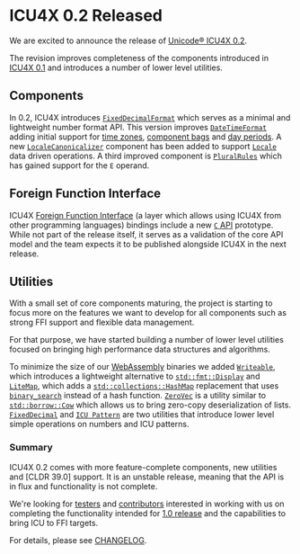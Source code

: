 # ICU4X 0.2 Released

We are excited to announce the release of [Unicode® ICU4X 0.2].

The revision improves completeness of the components introduced in [ICU4X 0.1] and introduces a number of lower level utilities.

## Components

In 0.2, ICU4X introduces [`FixedDecimalFormat`] which serves as a minimal and lightweight number format API.
This version improves [`DateTimeFormat`] adding initial support for [time zones], [component bags] and [day periods]. A new [`LocaleCanonicalizer`] component has been added to support [`Locale`] data driven operations. A third improved component is [`PluralRules`] which has gained support for the `E` operand.

## Foreign Function Interface

ICU4X [Foreign Function Interface] (a layer which allows using ICU4X from other programming languages) bindings include a new [`C` API] prototype. While not part of the release itself, it serves as a validation of the core API model and the team expects it to be published alongside ICU4X in the next release.

## Utilities

With a small set of core components maturing, the project is starting to focus more on the features we want to develop for all components such as strong FFI support and flexible data management.

For that purpose, we have started building a number of lower level utilities focused on bringing high performance data structures and algorithms.

To minimize the size of our [WebAssembly] binaries we added [`Writeable`], which introduces a lightweight alternative to [`std::fmt::Display`] and [`LiteMap`], which adds a [`std::collections::HashMap`] replacement that uses [`binary_search`] instead of a hash function.
[`ZeroVec`] is a utility similar to [`std::borrow::Cow`] which allows us to bring zero-copy deserialization of lists.
[`FixedDecimal`] and [`ICU Pattern`] are two utilities that introduce lower level simple operations on numbers and ICU patterns.

### Summary

ICU4X 0.2 comes with more feature-complete components, new utilities and [CLDR 39.0] support.
It is an unstable release, meaning that the API is in flux and functionality is not complete.

We're looking for [testers] and [contributors] interested in working with us on completing the functionality intended for [1.0 release] and the capabilities to bring ICU to FFI targets.

For details, please see [CHANGELOG](https://github.com/unicode-org/icu4x/blob/main/CHANGELOG.md).

[Unicode® ICU4X 0.2]: https://github.com/unicode-org/icu4x
[ICU4X 0.1]: ./20201015_ICU4X_Project_Announcement.md
[`FixedDecimalFormat`]: https://unicode-org.github.io/icu4x/docs/icu/decimal/index.html
[`DateTimeFormat`]: https://unicode-org.github.io/icu4x/docs/icu/datetime/index.html
[time zones]: https://unicode-org.github.io/icu4x/docs/icu/datetime/zoned_datetime/struct.ZonedDateTimeFormat.html
[component bags]: https://unicode-org.github.io/icu4x/docs/icu/datetime/options/components/index.html
[day periods]: https://unicode.org/reports/tr35/tr35-dates.html#Day_Period_Rule_Sets
[`LocaleCanonicalizer`]: https://unicode-org.github.io/icu4x/docs/icu/locale_canonicalizer/index.html
[`Locale`]: https://unicode-org.github.io/icu4x/docs/icu/locid/struct.Locale.html
[`PluralRules`]: https://unicode-org.github.io/icu4x/docs/icu/plurals/index.html
[`C` API]: https://github.com/unicode-org/icu4x/tree/main/components/capi 
[`Writeable`]: https://unicode-org.github.io/icu4x/docs/writeable/index.html
[`std::fmt::Display`]: https://doc.rust-lang.org/std/fmt/trait.Display.html
[`LiteMap`]: https://unicode-org.github.io/icu4x/docs/litemap/index.html
[`std::collections::HashMap`]: https://doc.rust-lang.org/std/collections/struct.HashMap.html
[`binary_search`]: https://doc.rust-lang.org/std/primitive.slice.html#method.binary_search
[`ZeroVec`]: https://unicode-org.github.io/icu4x/docs/zerovec/index.html
[`std::borrow::Cow`]: https://doc.rust-lang.org/std/borrow/enum.Cow.html
[`FixedDecimal`]: https://unicode-org.github.io/icu4x/docs/fixed_decimal/index.html
[`ICU Pattern`]: https://unicode-org.github.io/icu4x/docs/icu_pattern/index.html
[`CLDR 39.0`]: http://cldr.unicode.org/index/downloads/cldr-39
[testers]: https://github.com/unicode-org/icu4x/blob/main/docs/tutorials/intro.md
[contributors]: https://github.com/unicode-org/icu4x/blob/main/CONTRIBUTING.md
[1.0 release]: https://github.com/unicode-org/icu4x/blob/main/docs/process/roadmap.md
[Foreign Function Interface]: https://en.wikipedia.org/wiki/Foreign_function_interface
[WebAssembly]: https://webassembly.org/
